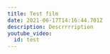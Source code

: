 ```yaml
---
title: Test film
date: 2021-06-17T14:16:44.701Z
description: Descrrrription
youtube_video:
  id: test
---
```

